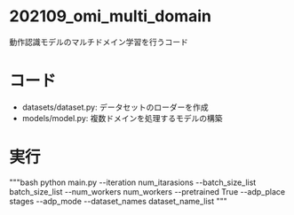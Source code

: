 # 202109_omi_multi_domain

動作認識モデルのマルチドメイン学習を行うコード

# コード

- datasets/dataset.py: データセットのローダーを作成
- models/model.py: 複数ドメインを処理するモデルの構築

# 実行
"""bash
python main.py --iteration num_itarasions
               --batch_size_list batch_size_list
               --num_workers num_workers
               --pretrained True 
               --adp_place stages
               --adp_mode
               --dataset_names dataset_name_list
"""
